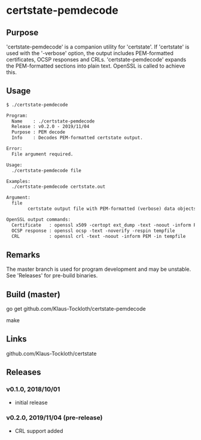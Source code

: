 # certstate-pemdecode

## Purpose

'certstate-pemdecode' is a companion utility for 'certstate'. If 'certstate' is used with the '-verbose' option, the output
includes PEM-formatted certificates, OCSP responses and CRLs. 'certstate-pemdecode' expands the PEM-formatted sections into
plain text. OpenSSL is called to achieve this.

## Usage

```txt
$ ./certstate-pemdecode

Program:
  Name    : ./certstate-pemdecode
  Release : v0.2.0 - 2019/11/04
  Purpose : PEM decode
  Info    : Decodes PEM-formatted certstate output.

Error:
  File argument required.

Usage:
  ./certstate-pemdecode file

Examples:
  ./certstate-pemdecode certstate.out

Argument:
  file
        certstate output file with PEM-formatted (verbose) data objects

OpenSSL output commands:
  Certificate   : openssl x509 -certopt ext_dump -text -noout -inform PEM -in tempfile
  OCSP response : openssl ocsp -text -noverify -respin tempfile
  CRL           : openssl crl -text -noout -inform PEM -in tempfile
```

## Remarks

The master branch is used for program development and may be unstable. See 'Releases' for pre-build binaries.

## Build (master)

go get github.com/Klaus-Tockloth/certstate-pemdecode

make

## Links

github.com/Klaus-Tockloth/certstate

## Releases

### v0.1.0, 2018/10/01

- initial release

### v0.2.0, 2019/11/04 (pre-release)

- CRL support added
